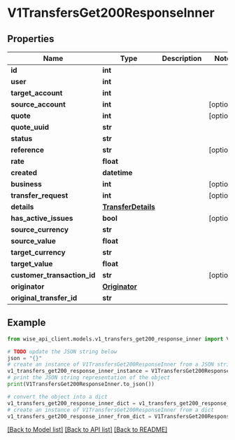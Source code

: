 # V1TransfersGet200ResponseInner


## Properties

Name | Type | Description | Notes
------------ | ------------- | ------------- | -------------
**id** | **int** |  | 
**user** | **int** |  | 
**target_account** | **int** |  | 
**source_account** | **int** |  | [optional] 
**quote** | **int** |  | [optional] 
**quote_uuid** | **str** |  | 
**status** | **str** |  | 
**reference** | **str** |  | [optional] 
**rate** | **float** |  | 
**created** | **datetime** |  | 
**business** | **int** |  | [optional] 
**transfer_request** | **int** |  | [optional] 
**details** | [**TransferDetails**](TransferDetails.md) |  | 
**has_active_issues** | **bool** |  | [optional] 
**source_currency** | **str** |  | 
**source_value** | **float** |  | 
**target_currency** | **str** |  | 
**target_value** | **float** |  | 
**customer_transaction_id** | **str** |  | [optional] 
**originator** | [**Originator**](Originator.md) |  | 
**original_transfer_id** | **str** |  | 

## Example

```python
from wise_api_client.models.v1_transfers_get200_response_inner import V1TransfersGet200ResponseInner

# TODO update the JSON string below
json = "{}"
# create an instance of V1TransfersGet200ResponseInner from a JSON string
v1_transfers_get200_response_inner_instance = V1TransfersGet200ResponseInner.from_json(json)
# print the JSON string representation of the object
print(V1TransfersGet200ResponseInner.to_json())

# convert the object into a dict
v1_transfers_get200_response_inner_dict = v1_transfers_get200_response_inner_instance.to_dict()
# create an instance of V1TransfersGet200ResponseInner from a dict
v1_transfers_get200_response_inner_from_dict = V1TransfersGet200ResponseInner.from_dict(v1_transfers_get200_response_inner_dict)
```
[[Back to Model list]](../README.md#documentation-for-models) [[Back to API list]](../README.md#documentation-for-api-endpoints) [[Back to README]](../README.md)


